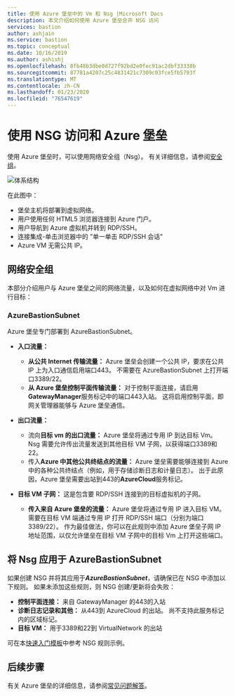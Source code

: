 ```yaml
---
title: 使用 Azure 堡垒中的 Vm 和 Nsg |Microsoft Docs
description: 本文介绍如何使用 Azure 堡垒合并 NSG 访问
services: bastion
author: ashjain
ms.service: bastion
ms.topic: conceptual
ms.date: 10/16/2019
ms.author: ashishj
ms.openlocfilehash: 8fb48b3dbe0d727f92bd2e0fec91ac2dbf33338b
ms.sourcegitcommit: 87781a4207c25c4831421c7309c03fce5fb5793f
ms.translationtype: MT
ms.contentlocale: zh-CN
ms.lasthandoff: 01/23/2020
ms.locfileid: "76547619"
---
```

# <a name="working-with-nsg-access-and-azure-bastion"></a>使用 NSG 访问和 Azure 堡垒

使用 Azure 堡垒时，可以使用网络安全组（Nsg）。 有关详细信息，请参阅[安全组](../virtual-network/security-overview.md)。 

![体系结构](./media/bastion-nsg/nsg-architecture.png)

在此图中：

* 堡垒主机将部署到虚拟网络。
* 用户使用任何 HTML5 浏览器连接到 Azure 门户。
* 用户导航到 Azure 虚拟机并转到 RDP/SSH。
* 连接集成-单击浏览器中的 "单一单击 RDP/SSH 会话"
* Azure VM 无需公共 IP。

## <a name="nsg"></a>网络安全组

本部分介绍用户与 Azure 堡垒之间的网络流量，以及如何在虚拟网络中对 Vm 进行目标：

### <a name="azurebastionsubnet"></a>AzureBastionSubnet

Azure 堡垒专门部署到 AzureBastionSubnet。

* **入口流量：**

   * **从公共 Internet 传输流量：** Azure 堡垒会创建一个公共 IP，要求在公共 IP 上为入口通信启用端口443。 不需要在 AzureBastionSubnet 上打开端口3389/22。
   * **从 Azure 堡垒控制平面传输流量：** 对于控制平面连接，请启用**GatewayManager**服务标记中的端口443入站。 这将启用控制平面，即网关管理器能够与 Azure 堡垒通信。

* **出口流量：**

   * 流向**目标 vm 的出口流量：** Azure 堡垒将通过专用 IP 到达目标 Vm。 Nsg 需要允许传出流量发送到其他目标 VM 子网，以获得端口3389和22。
   * 传入**Azure 中其他公共终结点的流量：** Azure 堡垒需要能够连接到 Azure 中的各种公共终结点（例如，用于存储诊断日志和计量日志）。 出于此原因，Azure 堡垒需要出站到443的**AzureCloud**服务标记。

* **目标 VM 子网：** 这是包含要 RDP/SSH 连接到的目标虚拟机的子网。

   * **传入来自 Azure 堡垒的流量：** Azure 堡垒将通过专用 IP 进入目标 VM。 需要在目标 VM 端通过专用 IP 打开 RDP/SSH 端口（分别为端口3389/22）。 作为最佳做法，你可以在此规则中添加 Azure 堡垒子网 IP 地址范围，以仅允许堡垒在目标 VM 子网中的目标 Vm 上打开这些端口。

## <a name="apply"></a>将 Nsg 应用于 AzureBastionSubnet

如果创建 NSG 并将其应用于***AzureBastionSubnet***，请确保已在 NSG 中添加以下规则。 如果未添加这些规则，则 NSG 创建/更新将会失败：

* **控制平面连接：** 来自 GatewayManager 的443的入站
* **诊断日志记录和其他：** 从443到 AzureCloud 的出站。 尚不支持此服务标记内的区域标记。
* **目标 VM：** 用于3389和22到 VirtualNetwork 的出站

可在本[快速入门模板](https://github.com/Azure/azure-quickstart-templates/tree/master/101-azure-bastion-nsg)中参考 NSG 规则示例。

## <a name="next-steps"></a>后续步骤

有关 Azure 堡垒的详细信息，请参阅[常见问题解答](bastion-faq.md)。
